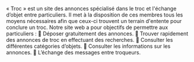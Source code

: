 « Troc » est un site des annonces spécialisé dans le troc et l'échange
d’objet entre particuliers. Il met à la disposition de ces membres tous les
moyens nécessaires afin que ceux-ci trouvent un terrain d'entente pour
conclure un troc.
Notre site web a pour objectifs de permettre aux particuliers :
 Déposer gratuitement des annonces.
 Trouver rapidement des annonces de troc en effectuant des
recherches.
 Consulter les différentes catégories d’objets.
 Consulter les informations sur les annonces.
 L’échange des messages entre troqueurs.
